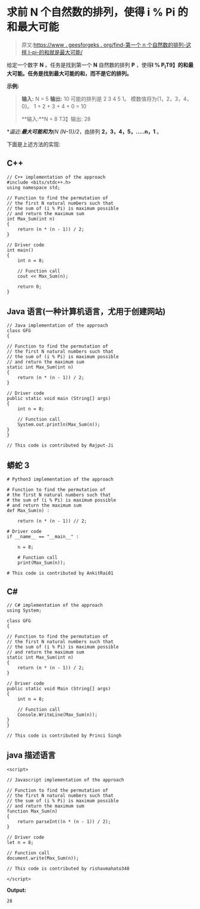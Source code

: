 # 求前 N 个自然数的排列，使得 i % Pi 的和最大可能

> 原文:[https://www . geesforgeks . org/find-第一个 n 个自然数的排列-这样 I-pi-的和就是最大可能/](https://www.geeksforgeeks.org/find-the-permutation-of-first-n-natural-numbers-such-that-sum-of-i-pi-is-maximum-possible/)

给定一个数字 **N** 。任务是找到第一个 **N** 自然数的排列 **P** ，使得**I % P<sub>I</sub>T9】的和最大可能。任务是找到最大可能的和，而不是它的排列。**

**示例:**

> **输入:** N = 5
> **输出:** 10
> 可能的排列是 2 3 4 5 1。
> 模数值将为{1，2，3，4，0}。
> 1 + 2 + 3 + 4 + 0 = 10
> 
> **输入:**N = 8
> T3】输出: 28

**逼近:**最大可能和为**(N *(N–1))/2**，由排列 **2，3，4，5，…..n，1** 。

下面是上述方法的实现:

## C++

```
// C++ implementation of the approach
#include <bits/stdc++.h>
using namespace std;

// Function to find the permutation of
// the first N natural numbers such that
// the sum of (i % Pi) is maximum possible
// and return the maximum sum
int Max_Sum(int n)
{
    return (n * (n - 1)) / 2;
}

// Driver code
int main()
{
    int n = 8;

    // Function call
    cout << Max_Sum(n);

    return 0;
}
```

## Java 语言(一种计算机语言，尤用于创建网站)

```
// Java implementation of the approach
class GFG
{

// Function to find the permutation of
// the first N natural numbers such that
// the sum of (i % Pi) is maximum possible
// and return the maximum sum
static int Max_Sum(int n)
{
    return (n * (n - 1)) / 2;
}

// Driver code
public static void main (String[] args)
{
    int n = 8;

    // Function call
    System.out.println(Max_Sum(n));
}
}

// This code is contributed by Rajput-Ji
```

## 蟒蛇 3

```
# Python3 implementation of the approach

# Function to find the permutation of
# the first N natural numbers such that
# the sum of (i % Pi) is maximum possible
# and return the maximum sum
def Max_Sum(n) :

    return (n * (n - 1)) // 2;

# Driver code
if __name__ == "__main__" :

    n = 8;

    # Function call
    print(Max_Sum(n));

# This code is contributed by AnkitRai01
```

## C#

```
// C# implementation of the approach
using System;

class GFG
{

// Function to find the permutation of
// the first N natural numbers such that
// the sum of (i % Pi) is maximum possible
// and return the maximum sum
static int Max_Sum(int n)
{
    return (n * (n - 1)) / 2;
}

// Driver code
public static void Main (String[] args)
{
    int n = 8;

    // Function call
    Console.WriteLine(Max_Sum(n));
}
}

// This code is contributed by Princi Singh
```

## java 描述语言

```
<script>

// Javascript implementation of the approach

// Function to find the permutation of
// the first N natural numbers such that
// the sum of (i % Pi) is maximum possible
// and return the maximum sum
function Max_Sum(n)
{
    return parseInt((n * (n - 1)) / 2);
}

// Driver code
let n = 8;

// Function call
document.write(Max_Sum(n));

// This code is contributed by rishavmahato348

</script>
```

**Output:** 

```
28
```